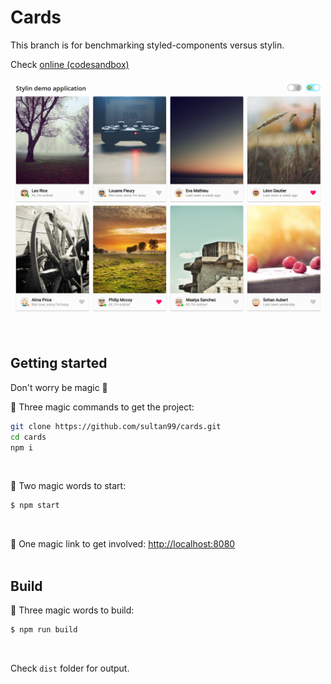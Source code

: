 # Cards
This branch is for benchmarking styled-components versus stylin.

Check [online (codesandbox)](https://codesandbox.io/s/github/sultan99/cards/tree/main)

<img src="./preview.png" />
<br/>
<br/>
<br/>


## Getting started
Don't worry be magic 🧙‍

🧙‍ Three magic commands to get the project:
```sh
git clone https://github.com/sultan99/cards.git
cd cards
npm i
```
<br/>

🧙‍ Two magic words to start:
```sh
$ npm start
```
<br/>

🧙 One magic link to get involved: [http://localhost:8080](http://localhost:8080/)
<br/>
<br/>

## Build
🧙‍ Three magic words to build:
```sh
$ npm run build
```
<br/>

Check `dist` folder for output.

